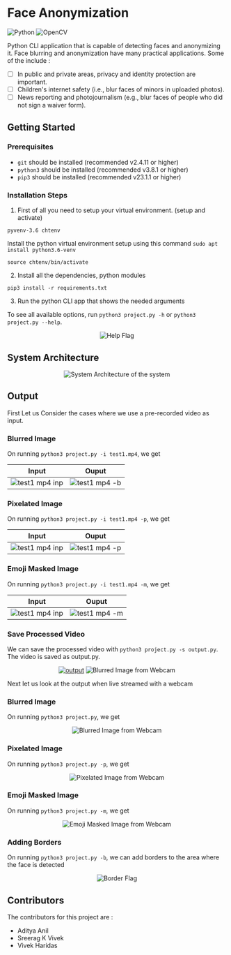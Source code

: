 # Face Anonymization

![Python](https://img.shields.io/badge/python-3670A0?style=for-the-badge&logo=python&logoColor=ffdd54) ![OpenCV](https://img.shields.io/badge/opencv-%23white.svg?style=for-the-badge&logo=opencv&logoColor=white)

Python CLI application that is capable of detecting faces and anonymizing it. 
Face blurring and anonymization have many practical applications. Some of the include :

 - [ ] In public and private areas, privacy and identity protection are important.
 - [ ] Children's internet safety (i.e., blur faces of minors in uploaded photos).
 - [ ] News reporting and photojournalism (e.g., blur faces of people who did not sign a waiver form).

## Getting Started
### Prerequisites
-   `git`  should be installed (recommended v2.4.11 or higher)
-  `python3` should be installed  (recommended v3.8.1 or higher)
- `pip3` should be installed (recommended v23.1.1 or higher) 

### Installation Steps

1.  First of all you need to setup your virtual environment. (setup and activate)

```
pyvenv-3.6 chtenv
```

Install the python virtual environment setup using this command  `sudo apt install python3.6-venv`

```
source chtenv/bin/activate
```

2.  Install all the dependencies, python modules

```
pip3 install -r requirements.txt
```

3.  Run the python CLI app that shows the needed arguments

To see all available options, run `python3 project.py -h` or `python3 project.py --help`.

<p align="center">
  <img src="https://i.ibb.co/h1ng8VG/h.png" alt="Help Flag"/>
</p>


## System Architecture
<p align="center">
  <img src="https://i.ibb.co/njdhh8Y/temp.png" alt="System Architecture of the system"/>
</p>

## Output
First Let us Consider the cases where we use a pre-recorded video as input.
### Blurred Image
On running `python3 project.py -i test1.mp4`, we get

| Input | Ouput |
| :---: | :---: |
| ![test1 mp4 inp](https://user-images.githubusercontent.com/68915136/144244108-584551ef-470a-487a-b2ca-1eea7b71d8ad.png) | ![test1 mp4 -b](https://user-images.githubusercontent.com/68915136/144244243-fd60d6ae-6bab-420d-9538-988e8ff9e3c4.png) | 

### Pixelated Image
On running `python3 project.py -i test1.mp4 -p`, we get

| Input | Ouput |
| :---: | :---: |
| ![test1 mp4 inp](https://user-images.githubusercontent.com/68915136/144244108-584551ef-470a-487a-b2ca-1eea7b71d8ad.png) | ![test1 mp4 -p](https://user-images.githubusercontent.com/68915136/144244553-769f82c5-fe14-4c11-a199-dead568f45c9.png) | 

### Emoji Masked Image
On running `python3 project.py -i test1.mp4 -m`, we get

| Input | Ouput |
| :---: | :---: |
| ![test1 mp4 inp](https://user-images.githubusercontent.com/68915136/144244108-584551ef-470a-487a-b2ca-1eea7b71d8ad.png) | ![test1 mp4 -m](https://user-images.githubusercontent.com/68915136/144244641-9a2aba86-d866-42a8-95be-a86770989b58.png) |

### Save Processed Video
We can save the processed video with `python3 project.py -s output.py`. The video is saved as output.py.
 
<p align="center">
 <a href="https://imgbb.com/"><img src="https://i.ibb.co/rHSLWMX/output.png" alt="output" border="0"></a>
  <img src="https://i.ibb.co/rHSLWMX/output.png" alt="Blurred Image from Webcam"/>
</p>

Next let us look at the output when live streamed with a webcam
### Blurred Image
On running `python3 project.py`, we get

<p align="center">
  <img src="https://i.ibb.co/5MpQnvZ/webcam-b.jpg" alt="Blurred Image from Webcam"/>
</p>

### Pixelated Image
On running `python3 project.py -p`, we get

<p align="center">
  <img src="https://i.ibb.co/BZSqMvq/webcam-p.png" alt="Pixelated Image from Webcam"/>
</p>

### Emoji Masked Image
On running `python3 project.py -m`, we get

<p align="center">
  <img src="https://i.ibb.co/7bzMfhM/webcam-m.png" alt="Emoji Masked Image from Webcam"/>
</p>

### Adding Borders
On running `python3 project.py -b`, we can add borders to the area where the face is detected

<p align="center">
  <img src="https://i.ibb.co/sjd7xbr/webcam-border.jpg" alt="Border Flag"/>
</p>

## Contributors

The contributors for this project are :

 - Aditya Anil	
 - Sreerag K Vivek
 - Vivek Haridas
